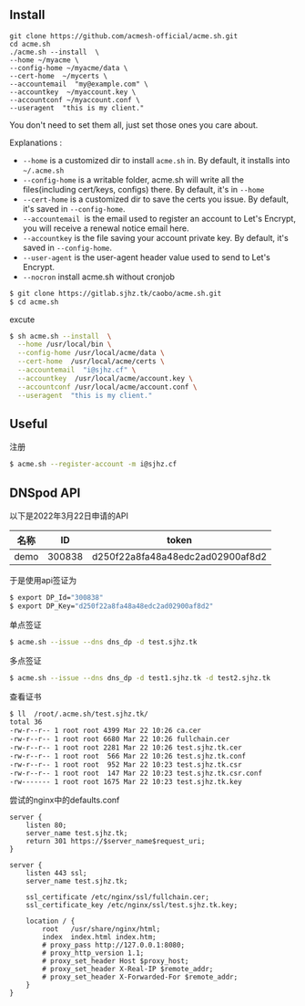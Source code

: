 ## Install

```
git clone https://github.com/acmesh-official/acme.sh.git
cd acme.sh
./acme.sh --install  \
--home ~/myacme \
--config-home ~/myacme/data \
--cert-home  ~/mycerts \
--accountemail  "my@example.com" \
--accountkey  ~/myaccount.key \
--accountconf ~/myaccount.conf \
--useragent  "this is my client."
```

You don't need to set them all, just set those ones you care about.

Explanations :

- `--home` is a customized dir to install `acme.sh` in. By default, it installs into `~/.acme.sh`
- `--config-home` is a writable folder, acme.sh will write all the files(including cert/keys, configs) there. By default, it's in `--home`
- `--cert-home` is a customized dir to save the certs you issue. By default, it's saved in `--config-home`.
- `--accountemail `is the email used to register an account to Let's Encrypt, you will receive a renewal notice email here.
- `--accountkey` is the file saving your account private key. By default, it's saved in `--config-home`.
- `--user-agent` is the user-agent header value used to send to Let's Encrypt.
- `--nocron` install acme.sh without cronjob



```bash
$ git clone https://gitlab.sjhz.tk/caobo/acme.sh.git 
$ cd acme.sh
```

excute

```bash
$ sh acme.sh --install  \
  --home /usr/local/bin \
  --config-home /usr/local/acme/data \
  --cert-home  /usr/local/acme/certs \
  --accountemail  "i@sjhz.cf" \
  --accountkey  /usr/local/acme/account.key \
  --accountconf /usr/local/acme/account.conf \
  --useragent  "this is my client."
```

## Useful

注册

```bash
$ acme.sh --register-account -m i@sjhz.cf
```



## DNSpod API

以下是2022年3月22日申请的API

| 名称 |   ID   |              token               |
| :--: | :----: | :------------------------------: |
| demo | 300838 | d250f22a8fa48a48edc2ad02900af8d2 |

于是使用api签证为

```bash
$ export DP_Id="300838"
$ export DP_Key="d250f22a8fa48a48edc2ad02900af8d2"
```

单点签证

```bash
$ acme.sh --issue --dns dns_dp -d test.sjhz.tk
```

多点签证

```bash
$ acme.sh --issue --dns dns_dp -d test1.sjhz.tk -d test2.sjhz.tk
```

查看证书

```bash
$ ll  /root/.acme.sh/test.sjhz.tk/
total 36
-rw-r--r-- 1 root root 4399 Mar 22 10:26 ca.cer
-rw-r--r-- 1 root root 6680 Mar 22 10:26 fullchain.cer
-rw-r--r-- 1 root root 2281 Mar 22 10:26 test.sjhz.tk.cer
-rw-r--r-- 1 root root  566 Mar 22 10:26 test.sjhz.tk.conf
-rw-r--r-- 1 root root  952 Mar 22 10:23 test.sjhz.tk.csr
-rw-r--r-- 1 root root  147 Mar 22 10:23 test.sjhz.tk.csr.conf
-rw------- 1 root root 1675 Mar 22 10:23 test.sjhz.tk.key
```

尝试的nginx中的defaults.conf

```nginx
server {
    listen 80;
    server_name test.sjhz.tk;
    return 301 https://$server_name$request_uri;
}

server {
    listen 443 ssl;
    server_name test.sjhz.tk;

    ssl_certificate /etc/nginx/ssl/fullchain.cer;
    ssl_certificate_key /etc/nginx/ssl/test.sjhz.tk.key;

    location / {
        root   /usr/share/nginx/html;
        index  index.html index.htm;
        # proxy_pass http://127.0.0.1:8080;
        # proxy_http_version 1.1;
        # proxy_set_header Host $proxy_host; 
        # proxy_set_header X-Real-IP $remote_addr; 
        # proxy_set_header X-Forwarded-For $remote_addr;      
    }
}
```






